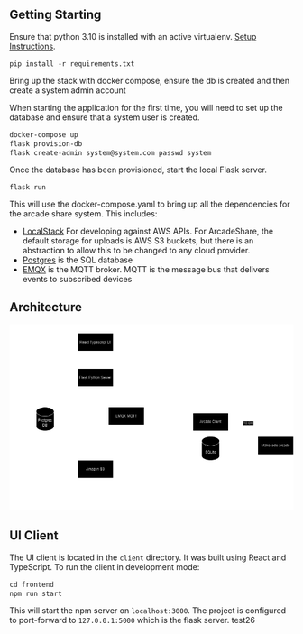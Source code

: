 ## Getting Starting

Ensure that python 3.10 is installed with an active
virtualenv. [Setup Instructions](https://docs.python.org/3/library/venv.html).

```shell
pip install -r requirements.txt
```

Bring up the stack with docker compose, ensure the db is created and then create a system admin account

When starting the application for the first time, you will need to set up the database and ensure that a system user is
created.

```shell
docker-compose up
flask provision-db
flask create-admin system@system.com passwd system
```

Once the database has been provisioned, start the local Flask server.

```shell
flask run
```

This will use the docker-compose.yaml to bring up all the dependencies for the arcade share system. This includes:

- [LocalStack](https://www.localstack.cloud/) For developing against AWS APIs. For ArcadeShare, the default storage for
  uploads is AWS S3 buckets, but there is an abstraction to allow this to be changed to any cloud provider.
- [Postgres](https://www.postgresql.org/) is the SQL database
- [EMQX](https://www.emqx.io/) is the MQTT broker. MQTT is the message bus that delivers events to subscribed
  devices

## Architecture

![Architecture](./images/ArcadeShare.drawio.png)

## UI Client

The UI client is located in the `client` directory. It was built using React and TypeScript. To run the client in
development mode:

```shell
cd frontend
npm run start
```

This will start the npm server on `localhost:3000`. The project is configured to port-forward to `127.0.0.1:5000` which
is the flask server. test26



